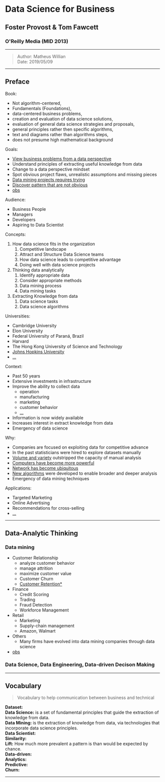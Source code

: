 # Data Science for Business
## Foster Provost & Tom Fawcett
### O'Reilly Media (MID 2013)

---
> Author: Matheus Willian  
> Date: 2019/05/09 
<!--
> Estimated Time: 14 h  
> Elapsed Time: 2h
-->

---

Preface
---

Book:

- Not algorithm-centered,
- Fundamentals (Foundations),
- data-centered business problems,
- creation and evaluation of data science solutions,
- evaluation of general data science strategies and proposals,
- general principles rather then specific algorithms,
- text and diagrams rather than algorithms steps,
- does not presume high mathematical background

Goals:
- [View business problems from a data perspective](# "Problems and Solutions")
- Understand principles of extracting useful knowledge from data
- Change to a data perspective mindset
- Spot obvious project flaws, unrealistic assumptions and missing pieces
- [Data mining projects requires trying](# "Solutions that did not work at first")
- [Discover pattern that are not obvious](# "Hurricane Example")
- [obs](# "make a dynamic for each at the end")

Audience:

- Business People
- Managers
- Developers
- Aspiring to Data Scientist

Concepts:

1. How data science fits in the organization
   1. Competitive landscape
   2. Attract and Structure Data Science teams
   3. How data science leads to competitive advantage
   4. Doing well with data science projects
1. Thinking data analytically
   1. Identify appropriate data
   1. Consider appropriate methods
   1. Data mining process
   1. Data mining tasks 
1. Extracting Knowledge from data
   1. Data science tasks
   2. Data science algorithms

Universities:

- Cambridge University
- Elon University
- Federal University of Paraná, Brazil
- Harvard
- The Hong Kong University of Science and Technology
- [Johns Hopkins University](# "Cloudera")
- [...](http://data-science-for-biz.com/adopters.html)
  
Context:

- Past 50 years
- Extensive investments in infrastructure
- Improve the ability to collect data
  - operation
  - manufacturing
  - marketing
  - customer behavior
  - [...](# "search for more examples")
- Information is now widely available
- Increases interest in extract knowledge from data
- Emergency of data science

Why:

- Companies are focused on exploiting data for competitive advance
- In the past statisticians were hired to explore datasets manually
- [Volume and variety](# "Big Data") outstripped the capacity of manual analysis
- [Computers have become more powerful](# "Distributed Computing")
- [Network has become ubiquitous](# "Cloud")
- [New algorithms](# "Algorithms Timeline") were developed to enable broader and deeper analysis
- Emergency of data mining techniques

Applications:

- Targeted Marketing
- Online Advertising
- Recommendations for cross-selling
- [...](# "Search for more")

---

Data-Analytic Thinking
---

### Data mining

- Customer Relationship
  - analyze customer behavior
  - manage attrition
  - maximize customer value
  - Customer Churn
  - [Customer Retention*](# "Still major use of data mining?")
- Finance
  - Credit Scoring
  - Trading
  - Fraud Detection
  - Workforce Management
- Retail
  - Marketing
  - Supply-chain management
  - Amazon, Walmart
- Others
  - Many firms have evolved into data mining companies through data science
- [obs](# "Get big companies examples for each")

### Data Science, Data Engineering, Data-driven Decison Making







---

Vocabulary
---

> Vocabulary to help communication between business and technical

**Dataset:**  
**Data Science:** is a set of fundamental principles that guide the extraction of knowledge from data.  
**Data Mining:** is the extraction of knowledge from data, via technologies that incorporate data science principles.  
**Data Scientist:**  
**Similarity:**  
**Lift:** How much more prevalent a pattern is than would be expected by chance.  
**Data-driven:**  
**Analytics:**  
**Predictive:**  
**Churn:**   

---
